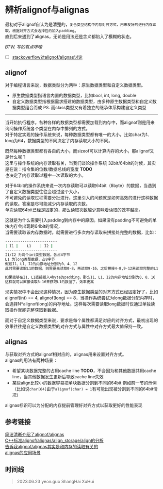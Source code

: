 # 辨析alignof与alignas
最初对于alignof自认为是清楚的，`复合类型结构中内存对齐方式，用来友好的进行内存读取，根据对齐方式会选择性的加入padding`。  
直到后来遇到了alignas，无论是用法还是含义都陷入了模糊的状态。  

*BTW. 写的有点啰嗦*
- [ ] [stackoverflow对alignof/alignas讨论](https://stackoverflow.com/questions/17091382/memory-alignment-how-to-use-alignof-alignas)

## alignof
对于编程语言来说，数据类型分为两种：原生数据类型和自定义数据类型。  
- 原生数据类型指语言内置的数据类型，比如bool, int, long, double
- 自定义数据类型指根据需求搭建的数据类型，由多种原生数据类型和自定义数据类型组合而成
PS. 而class类型又有着独立的继承体系构建自定义类型  
---
当开始执行程序，各种各样的数据类型都需要加载到内存中，而alignof则是用来询问操作系统各个类型在内存中排列的方式。  
对于特定实现的操作系统来说，每种数据类型都有唯一的大小，比如char为1、long为64，数据类型的不同决定了内存读取大小的不同。  

既然每种数据类型都有各自的大小，而sizeof可以计算内存的大小，那alignof又是什么呢？  
这里与操作系统的内存读取有关，当我们谈论操作系统 32bit/64bit的时候，其实是在说：指令集的位数/数据总线的宽度 **TODO**  
也决定了内存读取过程中一次读取的大小。  

对于64bit的操作系统来说一次内存读取可以读取64bit（8byte）的数据，当遇到了自定义数据类型往往会超过这个大小，  
不可避免的读取过程需要分批进行，这里引入的问题就是如何高效的进行这种数据的读取。答案是尽可能减少内存读取的次数。  
单次读取64bit已经是固定的，那么读取次数越少意味着读取的效率越高。  

这就是为什么需要引入padding到内存中的原因。如果没有padding不可避免的单块内存会出现跨64bit的情况，  
当需要读取该内存数据时，就需要进行多次内存读取来拼接处完整的数据，比如：
```bash
------------------------
| I1 |    L1    | I2 |
------------------------
I1/I2 为两个int类型数据，各占4字节
L1 为long类型数据，占8字节
假设I1、L1、I2的内存地址分别为0、4、12
此时需要读取L1的数据，则需要先读取0-8，再读取9-16，之后拼接4-8,9-12来读取完整的L1的数据

如果能够在I1、L1直接插入4byte的padding，那么I1、L1、I2的内存地址分别为0、8、16
这样就可以直接读取8-16来获取L1的数据了，效率更高
```

现实情况中不会出现这种情况，因为原生数据类型的对齐方式已经固定好了，比如alignof(int) == 4, alignof(long) == 8，当操作系统尝试为long数据分配内存时，  
会选择N*alignof(long)的内存地址。这样每次需要读取long数据时仅通过单独读取操作就能完整获取到数据。  

而对于自定义数据类型来说，要求是每个属性都满足对应的对齐方式，最初出现的效果往往是自定义数据类型的对齐方式与属性中对齐方式最大值保持一致。

## alignas
与获取对齐方式的alignof相对应的，alignas用来设置对齐方式。  
alignas的用法有两种场景：
- 希望某块数据完整的占用cache line **TODO**，不会因为和其他数据共用cache line，当其他数据发生更新后导致cache line失效
- 某些align比较小的数据容易把单块数据分割到不同的64bit 例如前一节的示例（比如说`char[64]`由于`alignof(char) = 1`有可能出现被分割到不同的64bit情况）

alignas标识可以为分配的内存提前管理好对齐方式以获取更好的性能表现

## 参考链接
[简洁清晰介绍了alignof/alignas](http://georgeflanagin.com/alignas.php)  
[C++标准alignof/alignas/align_storage/align的分析](https://szza.github.io/2022/01/01/C++/0_align/)  
[告诉我alignof/alignas其实是和内存的读取有关的](https://yangwang.hk/?p=773)  
[alignas的应用场景](https://stackoverflow.com/questions/45478824/c-alignment-when-to-use-alignas)  

## 时间线
> 2023.06.23 yeon.guo ShangHai XuHui 
